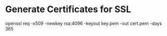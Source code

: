 # Generate Certificates for SSL

openssl req -x509 -newkey rsa:4096 -keyout key.pem -out cert.pem -days 365

